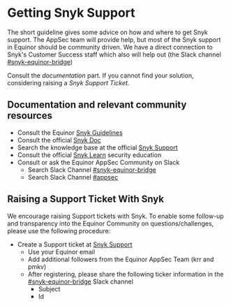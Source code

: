# Getting Snyk Support

The short guideline gives some advice on how and where to get Snyk support. The AppSec team will provide help, but most of the Snyk support in Equinor should be community driven. We have a direct connection to Snyk's Customer Success staff which also will help out (the Slack channel [#snyk-equinor-bridge](https://equinor.slack.com/archives/C019LBMKJPL))

Consult the _documentation_ part. If you cannot find your solution, considering raising a _Snyk Support Ticket_.

## Documentation and relevant community resources

- Consult the Equinor [Snyk Guidelines](https://equinor.github.io/appsec/snyk-guidelines/guidelines.html)
- Consult the official [Snyk Doc](https://docs.snyk.io/)
- Search the knowledge base at the official [Snyk Support](https://support.snyk.io/hc/en-us)
- Consult the official [Snyk Learn](https://learn.snyk.io/) security education
- Consult or ask the Equinor AppSec Community on Slack
  - Search Slack Channel [#snyk-equinor-bridge](https://equinor.slack.com/archives/C019LBMKJPL)
  - Search Slack Channel [#appsec](https://equinor.slack.com/archives/CMM6FSW5V)

## Raising a Support Ticket With Snyk

We encourage raising Support tickets with Snyk. To enable some follow-up and transparency into the Equinor Community on questions/challenges, please use the following procedure:

- Create a Support ticket at [Snyk Support](https://support.snyk.io/hc/en-us/requests/new)
  - Use your Equinor email
  - Add additional followers from the Equinor AppSec Team (krr and pmkv)
  - After registering, please share the following ticker information in the [#snyk-equinor-bridge](https://equinor.slack.com/archives/C019LBMKJPL) Slack channel
    - Subject
    - Id
